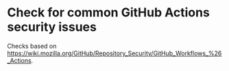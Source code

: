 # Check for common GitHub Actions security issues

Checks based on https://wiki.mozilla.org/GitHub/Repository_Security/GitHub_Workflows_%26_Actions.
